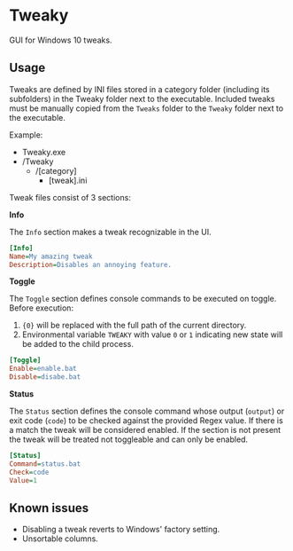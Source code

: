 # Tweaky
GUI for Windows 10 tweaks.

## Usage

Tweaks are defined by INI files stored in a category folder (including its subfolders) in the Tweaky folder next to the executable. Included tweaks must be manually copied from the `Tweaks` folder to the `Tweaky` folder next to the executable.

Example:

* Tweaky.exe
* /Tweaky
	* /[category]
		* [tweak].ini

Tweak files consist of 3 sections:

**Info**

The `Info` section makes a tweak recognizable in the UI.

```ini
[Info]
Name=My amazing tweak
Description=Disables an annoying feature.
```

**Toggle**

The `Toggle` section defines console commands to be executed on toggle. Before execution:
1. `{0}` will be replaced with the full path of the current directory.
2. Environmental variable `TWEAKY` with value `0` or `1` indicating new state will be added to the child process.

```ini
[Toggle]
Enable=enable.bat
Disable=disabe.bat
```

**Status**

The `Status` section defines the console command whose output (`output`) or exit code (`code`) to be checked against the provided Regex value. If there is a match the tweak will be considered enabled. If the section is not present the tweak will be treated not toggleable and can only be enabled.

```ini
[Status]
Command=status.bat
Check=code
Value=1
```

## Known issues

* Disabling a tweak reverts to Windows' factory setting.
* Unsortable columns.
